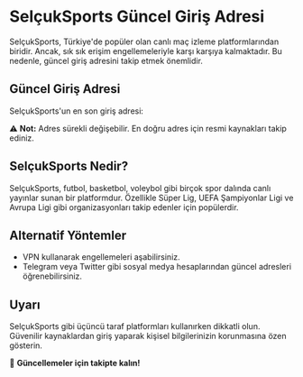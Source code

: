 # SelçukSports Güncel Giriş Adresi
SelçukSports, Türkiye'de popüler olan canlı maç izleme platformlarından biridir. Ancak, sık sık erişim engellemeleriyle karşı karşıya kalmaktadır. Bu nedenle, güncel giriş adresini takip etmek önemlidir.

## Güncel Giriş Adresi

SelçukSports'un en son giriş adresi:


⚠ **Not:** Adres sürekli değişebilir. En doğru adres için resmi kaynakları takip ediniz.

## SelçukSports Nedir?

SelçukSports, futbol, basketbol, voleybol gibi birçok spor dalında canlı yayınlar sunan bir platformdur. Özellikle Süper Lig, UEFA Şampiyonlar Ligi ve Avrupa Ligi gibi organizasyonları takip edenler için popülerdir.

## Alternatif Yöntemler

- VPN kullanarak engellemeleri aşabilirsiniz.
- Telegram veya Twitter gibi sosyal medya hesaplarından güncel adresleri öğrenebilirsiniz.

## Uyarı

SelçukSports gibi üçüncü taraf platformları kullanırken dikkatli olun. Güvenilir kaynaklardan giriş yaparak kişisel bilgilerinizin korunmasına özen gösterin.

📢 **Güncellemeler için takipte kalın!**
